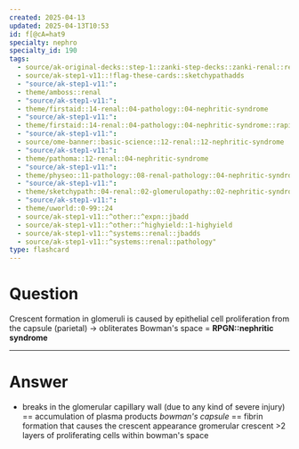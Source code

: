```yaml
---
created: 2025-04-13
updated: 2025-04-13T10:53
id: f[@cA=hat9
specialty: nephro
specialty_id: 190
tags:
  - source/ak-original-decks::step-1::zanki-step-decks::zanki-renal::renal-pathology
  - source/ak-step1-v11::!flag-these-cards::sketchypathadds
  - "source/ak-step1-v11:": 
  - theme/amboss::renal
  - "source/ak-step1-v11:": 
  - theme/firstaid::14-renal::04-pathology::04-nephritic-syndrome
  - "source/ak-step1-v11:": 
  - theme/firstaid::14-renal::04-pathology::04-nephritic-syndrome::rapidly-progressive-glomerulonephritis::*basics
  - "source/ak-step1-v11:": 
  - source/ome-banner::basic-science::12-renal::12-nephritic-syndrome
  - "source/ak-step1-v11:": 
  - theme/pathoma::12-renal::04-nephritic-syndrome
  - "source/ak-step1-v11:": 
  - theme/physeo::11-pathology::08-renal-pathology::04-nephritic-syndrome
  - "source/ak-step1-v11:": 
  - theme/sketchypath::04-renal::02-glomerulopathy::02-nephritic-syndrome
  - "source/ak-step1-v11:": 
  - theme/uworld::0-99::24
  - source/ak-step1-v11::^other::^expn::jbadd
  - source/ak-step1-v11::^other::^highyield::1-highyield
  - source/ak-step1-v11::^systems::renal::jbadds
  - source/ak-step1-v11::^systems::renal::pathology"
type: flashcard
---
```


# Question
Crescent formation in glomeruli is caused by epithelial cell proliferation from the capsule (parietal) → obliterates Bowman's space = **RPGN::nephritic syndrome**

---

# Answer
* breaks in the glomerular capillary wall (due to any kind of severe injury) == accumulation of plasma products *bowman's capsule* == fibrin formation that causes the crescent appearance        gromerular crescent >2 layers of proliferating cells within bowman's space